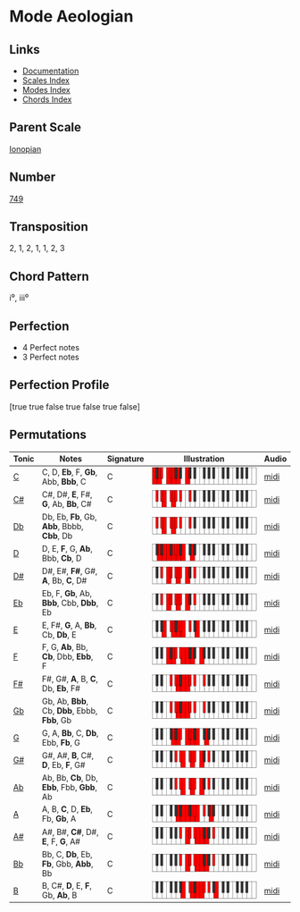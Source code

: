 # Mode Aeologian

## Links

- [Documentation](README.md)
- [Scales Index](Scales.md)
- [Modes Index](Modes.md)
- [Chords Index](Chords.md)

## Parent Scale

[Ionopian](ScaleIonopian.md)

## Number

[749](https://ianring.com/musictheory/scales/749)

## Transposition

2, 1, 2, 1, 1, 2, 3

## Chord Pattern

i⁰, iii⁰

## Perfection

- 4 Perfect notes
- 3 Perfect notes

## Perfection Profile

[true true false true false true false]

## Permutations

| Tonic | Notes | Signature | Illustration | Audio |
|-------|-------|-----------|--------------|-------|
| [C](ModeCNaturalAeologian.md) | C, D, **Eb**, F, **Gb**, Abb, **Bbb**, C | C | ![CNaturalAeologian](ModeCNaturalAeologian.png) | [midi](https://github.com/edipermadi/music/blob/main/docs/ModeCNaturalAeologian.mid?raw=true) |
| [C#](ModeCSharpAeologian.md) | C#, D#, **E**, F#, **G**, Ab, **Bb**, C# | C | ![CSharpAeologian](ModeCSharpAeologian.png) | [midi](https://github.com/edipermadi/music/blob/main/docs/ModeCSharpAeologian.mid?raw=true) |
| [Db](ModeDFlatAeologian.md) | Db, Eb, **Fb**, Gb, **Abb**, Bbbb, **Cbb**, Db | C | ![DFlatAeologian](ModeDFlatAeologian.png) | [midi](https://github.com/edipermadi/music/blob/main/docs/ModeDFlatAeologian.mid?raw=true) |
| [D](ModeDNaturalAeologian.md) | D, E, **F**, G, **Ab**, Bbb, **Cb**, D | C | ![DNaturalAeologian](ModeDNaturalAeologian.png) | [midi](https://github.com/edipermadi/music/blob/main/docs/ModeDNaturalAeologian.mid?raw=true) |
| [D#](ModeDSharpAeologian.md) | D#, E#, **F#**, G#, **A**, Bb, **C**, D# | C | ![DSharpAeologian](ModeDSharpAeologian.png) | [midi](https://github.com/edipermadi/music/blob/main/docs/ModeDSharpAeologian.mid?raw=true) |
| [Eb](ModeEFlatAeologian.md) | Eb, F, **Gb**, Ab, **Bbb**, Cbb, **Dbb**, Eb | C | ![EFlatAeologian](ModeEFlatAeologian.png) | [midi](https://github.com/edipermadi/music/blob/main/docs/ModeEFlatAeologian.mid?raw=true) |
| [E](ModeENaturalAeologian.md) | E, F#, **G**, A, **Bb**, Cb, **Db**, E | C | ![ENaturalAeologian](ModeENaturalAeologian.png) | [midi](https://github.com/edipermadi/music/blob/main/docs/ModeENaturalAeologian.mid?raw=true) |
| [F](ModeFNaturalAeologian.md) | F, G, **Ab**, Bb, **Cb**, Dbb, **Ebb**, F | C | ![FNaturalAeologian](ModeFNaturalAeologian.png) | [midi](https://github.com/edipermadi/music/blob/main/docs/ModeFNaturalAeologian.mid?raw=true) |
| [F#](ModeFSharpAeologian.md) | F#, G#, **A**, B, **C**, Db, **Eb**, F# | C | ![FSharpAeologian](ModeFSharpAeologian.png) | [midi](https://github.com/edipermadi/music/blob/main/docs/ModeFSharpAeologian.mid?raw=true) |
| [Gb](ModeGFlatAeologian.md) | Gb, Ab, **Bbb**, Cb, **Dbb**, Ebbb, **Fbb**, Gb | C | ![GFlatAeologian](ModeGFlatAeologian.png) | [midi](https://github.com/edipermadi/music/blob/main/docs/ModeGFlatAeologian.mid?raw=true) |
| [G](ModeGNaturalAeologian.md) | G, A, **Bb**, C, **Db**, Ebb, **Fb**, G | C | ![GNaturalAeologian](ModeGNaturalAeologian.png) | [midi](https://github.com/edipermadi/music/blob/main/docs/ModeGNaturalAeologian.mid?raw=true) |
| [G#](ModeGSharpAeologian.md) | G#, A#, **B**, C#, **D**, Eb, **F**, G# | C | ![GSharpAeologian](ModeGSharpAeologian.png) | [midi](https://github.com/edipermadi/music/blob/main/docs/ModeGSharpAeologian.mid?raw=true) |
| [Ab](ModeAFlatAeologian.md) | Ab, Bb, **Cb**, Db, **Ebb**, Fbb, **Gbb**, Ab | C | ![AFlatAeologian](ModeAFlatAeologian.png) | [midi](https://github.com/edipermadi/music/blob/main/docs/ModeAFlatAeologian.mid?raw=true) |
| [A](ModeANaturalAeologian.md) | A, B, **C**, D, **Eb**, Fb, **Gb**, A | C | ![ANaturalAeologian](ModeANaturalAeologian.png) | [midi](https://github.com/edipermadi/music/blob/main/docs/ModeANaturalAeologian.mid?raw=true) |
| [A#](ModeASharpAeologian.md) | A#, B#, **C#**, D#, **E**, F, **G**, A# | C | ![ASharpAeologian](ModeASharpAeologian.png) | [midi](https://github.com/edipermadi/music/blob/main/docs/ModeASharpAeologian.mid?raw=true) |
| [Bb](ModeBFlatAeologian.md) | Bb, C, **Db**, Eb, **Fb**, Gbb, **Abb**, Bb | C | ![BFlatAeologian](ModeBFlatAeologian.png) | [midi](https://github.com/edipermadi/music/blob/main/docs/ModeBFlatAeologian.mid?raw=true) |
| [B](ModeBNaturalAeologian.md) | B, C#, **D**, E, **F**, Gb, **Ab**, B | C | ![BNaturalAeologian](ModeBNaturalAeologian.png) | [midi](https://github.com/edipermadi/music/blob/main/docs/ModeBNaturalAeologian.mid?raw=true) |
